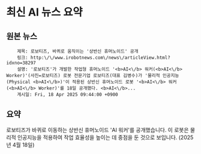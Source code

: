 # 최신 AI 뉴스 요약

## 원본 뉴스
		제목: 로보티즈, 바퀴로 움직이는 '상반신 휴머노이드' 공개
		링크: http:\/\/www.irobotnews.com\/news\/articleView.html?idxno=38297
		설명: '로보티즈'가 개발한 작업형 휴머노이드 '<b>AI<\/b> 워커(<b>AI<\/b> Worker)'(사진=로보티즈) 로봇 전문기업 로보티즈(대표 김병수)가 '물리적 인공지능(Physical <b>AI<\/b>)'이 적용된 상반신 휴머노이드 로봇 '<b>AI<\/b> 워커(<b>AI<\/b> Worker)'를 18일 공개했다. <b>AI<\/b>... 
		게시일: Fri, 18 Apr 2025 09:44:00 +0900


## 요약
로보티즈가 바퀴로 이동하는 상반신 휴머노이드 'AI 워커'를 공개했습니다. 이 로봇은 물리적 인공지능을 적용하여 작업 효율성을 높이는 데 중점을 둔 것으로 보입니다. (2025년 4월 18일)

